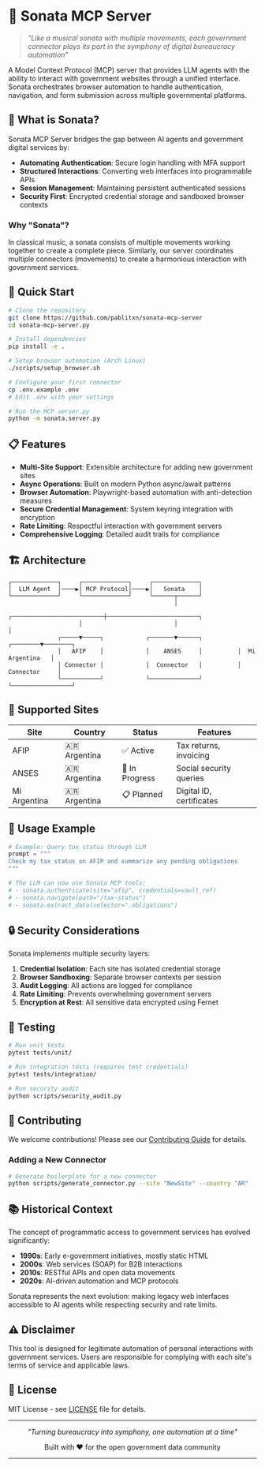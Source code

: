 # 🎼 Sonata MCP Server

> *"Like a musical sonata with multiple movements, each government connector plays its part in the symphony of digital bureaucracy automation"*

A Model Context Protocol (MCP) server that provides LLM agents with the ability to interact with government websites through a unified interface. Sonata orchestrates browser automation to handle authentication, navigation, and form submission across multiple governmental platforms.

## 🎯 What is Sonata?

Sonata MCP Server bridges the gap between AI agents and government digital services by:
- **Automating Authentication**: Secure login handling with MFA support
- **Structured Interactions**: Converting web interfaces into programmable APIs  
- **Session Management**: Maintaining persistent authenticated sessions
- **Security First**: Encrypted credential storage and sandboxed browser contexts

### Why "Sonata"?
In classical music, a sonata consists of multiple movements working together to create a complete piece. Similarly, our server coordinates multiple connectors (movements) to create a harmonious interaction with government services.

## 🚀 Quick Start

```bash
# Clone the repository
git clone https://github.com/pablitxn/sonata-mcp-server
cd sonata-mcp-server.py

# Install dependencies
pip install -e .

# Setup browser automation (Arch Linux)
./scripts/setup_browser.sh

# Configure your first connector
cp .env.example .env
# Edit .env with your settings

# Run the MCP server.py
python -m sonata.server.py
```

## 📋 Features

- **Multi-Site Support**: Extensible architecture for adding new government sites
- **Async Operations**: Built on modern Python async/await patterns
- **Browser Automation**: Playwright-based automation with anti-detection measures
- **Secure Credential Management**: System keyring integration with encryption
- **Rate Limiting**: Respectful interaction with government servers
- **Comprehensive Logging**: Detailed audit trails for compliance

## 🏗️ Architecture

```
┌─────────────┐     ┌─────────────┐     ┌─────────────┐
│  LLM Agent  │────▶│ MCP Protocol│────▶│   Sonata    │
└─────────────┘     └─────────────┘     └──────┬──────┘
                                               │
                    ┌──────────────────────────┼──────────────────────────┐
                    │                          │                          │
              ┌─────▼─────┐            ┌───────▼──────┐          ┌────────▼────────┐
              │   AFIP    │            │    ANSES     │          │  Mi Argentina   │
              │ Connector │            │  Connector   │          │   Connector     │
              └───────────┘            └──────────────┘          └─────────────────┘
```

## 🔧 Supported Sites

| Site | Country | Status | Features |
|------|---------|--------|----------|
| AFIP | 🇦🇷 Argentina | ✅ Active | Tax returns, invoicing |
| ANSES | 🇦🇷 Argentina | 🚧 In Progress | Social security queries |
| Mi Argentina | 🇦🇷 Argentina | 📋 Planned | Digital ID, certificates |

## 📖 Usage Example

```python
# Example: Query tax status through LLM
prompt = """
Check my tax status on AFIP and summarize any pending obligations
"""

# The LLM can now use Sonata MCP tools:
# - sonata.authenticate(site="afip", credentials=vault_ref)
# - sonata.navigate(path="/tax-status")
# - sonata.extract_data(selector=".obligations")
```

## 🔒 Security Considerations

Sonata implements multiple security layers:

1. **Credential Isolation**: Each site has isolated credential storage
2. **Browser Sandboxing**: Separate browser contexts per session
3. **Audit Logging**: All actions are logged for compliance
4. **Rate Limiting**: Prevents overwhelming government servers
5. **Encryption at Rest**: All sensitive data encrypted using Fernet

## 🧪 Testing

```bash
# Run unit tests
pytest tests/unit/

# Run integration tests (requires test credentials)
pytest tests/integration/

# Run security audit
python scripts/security_audit.py
```

## 🤝 Contributing

We welcome contributions! Please see our [Contributing Guide](CONTRIBUTING.md) for details.

### Adding a New Connector

```bash
# Generate boilerplate for a new connector
python scripts/generate_connector.py --site "NewSite" --country "AR"
```

## 📚 Historical Context

The concept of programmatic access to government services has evolved significantly:

- **1990s**: Early e-government initiatives, mostly static HTML
- **2000s**: Web services (SOAP) for B2B interactions
- **2010s**: RESTful APIs and open data movements
- **2020s**: AI-driven automation and MCP protocols

Sonata represents the next evolution: making legacy web interfaces accessible to AI agents while respecting security and rate limits.

## ⚠️ Disclaimer

This tool is designed for legitimate automation of personal interactions with government services. Users are responsible for complying with each site's terms of service and applicable laws.

## 📄 License

MIT License - see [LICENSE](LICENSE) file for details.

---

<p align="center">
  <i>"Turning bureaucracy into symphony, one automation at a time"</i>
</p>

<p align="center">
  Built with ❤️ for the open government data community
</p>

---
